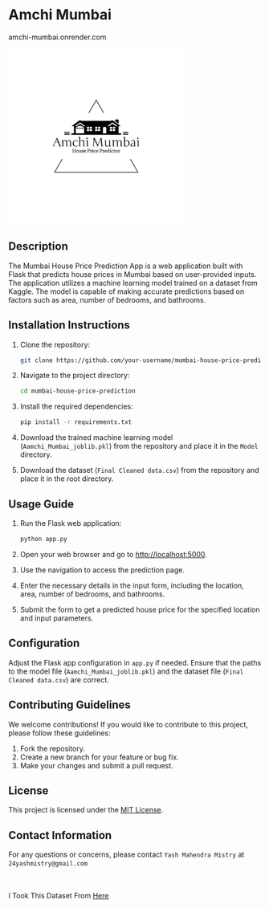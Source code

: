 # Amchi Mumbai

amchi-mumbai.onrender.com

<img src="logo.png" width="350px" height="auto">

## Description

The Mumbai House Price Prediction App is a web application built with Flask that predicts house prices in Mumbai based on user-provided inputs. The application utilizes a machine learning model trained on a dataset from Kaggle. The model is capable of making accurate predictions based on factors such as area, number of bedrooms, and bathrooms.

## Installation Instructions

1. Clone the repository:

    ```bash
    git clone https://github.com/your-username/mumbai-house-price-prediction.git
    ```

2. Navigate to the project directory:

    ```bash
    cd mumbai-house-price-prediction
    ```

3. Install the required dependencies:

    ```bash
    pip install -r requirements.txt
    ```

4. Download the trained machine learning model (`Aamchi_Mumbai_joblib.pkl`) from the repository and place it in the `Model` directory.

5. Download the dataset (`Final Cleaned data.csv`) from the repository and place it in the root directory.

## Usage Guide

1. Run the Flask web application:

    ```bash
    python app.py
    ```

2. Open your web browser and go to [http://localhost:5000](http://localhost:5000).

3. Use the navigation to access the prediction page.

4. Enter the necessary details in the input form, including the location, area, number of bedrooms, and bathrooms.

5. Submit the form to get a predicted house price for the specified location and input parameters.

## Configuration

Adjust the Flask app configuration in `app.py` if needed. Ensure that the paths to the model file (`Aamchi_Mumbai_joblib.pkl`) and the dataset file (`Final Cleaned data.csv`) are correct.

## Contributing Guidelines

We welcome contributions! If you would like to contribute to this project, please follow these guidelines:

1. Fork the repository.
2. Create a new branch for your feature or bug fix.
3. Make your changes and submit a pull request.

## License

This project is licensed under the [MIT License](LICENSE.md).

## Contact Information

For any questions or concerns, please contact `Yash Mahendra Mistry` at `24yashmistry@gmail.com`

<br /><br />
I Took This Dataset From [Here](https://www.kaggle.com/datasets/goelyash/housing-price-data-of-mumbai?rvi=1)